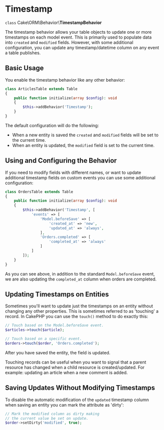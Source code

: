 # Timestamp

`class` Cake\\ORM\\Behavior\\**TimestampBehavior**

The timestamp behavior allows your table objects to update one or more
timestamps on each model event. This is primarily used to populate data into
`created` and `modified` fields. However, with some additional
configuration, you can update any timestamp/datetime column on any event a table
publishes.

## Basic Usage

You enable the timestamp behavior like any other behavior:

``` php
class ArticlesTable extends Table
{
    public function initialize(array $config): void
    {
        $this->addBehavior('Timestamp');
    }
}
```

The default configuration will do the following:

- When a new entity is saved the `created` and `modified` fields will be set
  to the current time.
- When an entity is updated, the `modified` field is set to the current time.

## Using and Configuring the Behavior

If you need to modify fields with different names, or want to update additional
timestamp fields on custom events you can use some additional configuration:

``` php
class OrdersTable extends Table
{
    public function initialize(array $config): void
    {
        $this->addBehavior('Timestamp', [
            'events' => [
                'Model.beforeSave' => [
                    'created_at' => 'new',
                    'updated_at' => 'always',
                ],
                'Orders.completed' => [
                    'completed_at' => 'always'
                ]
            ]
        ]);
    }
}
```

As you can see above, in addition to the standard `Model.beforeSave` event, we
are also updating the `completed_at` column when orders are completed.

## Updating Timestamps on Entities

Sometimes you'll want to update just the timestamps on an entity without
changing any other properties. This is sometimes referred to as 'touching'
a record. In CakePHP you can use the `touch()` method to do exactly this:

``` php
// Touch based on the Model.beforeSave event.
$articles->touch($article);

// Touch based on a specific event.
$orders->touch($order, 'Orders.completed');
```

After you have saved the entity, the field is updated.

Touching records can be useful when you want to signal that a parent resource
has changed when a child resource is created/updated. For example: updating an
article when a new comment is added.

## Saving Updates Without Modifying Timestamps

To disable the automatic modification of the `updated` timestamp column when
saving an entity you can mark the attribute as 'dirty':

``` php
// Mark the modified column as dirty making
// the current value be set on update.
$order->setDirty('modified', true);
```
